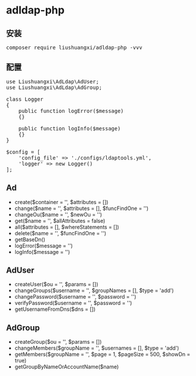 # adldap-php

## 安装
<pre>
composer require liushuangxi/adldap-php -vvv
</pre>

## 配置
<pre>
use Liushuangxi\AdLdap\AdUser;
use Liushuangxi\AdLdap\AdGroup;

class Logger
{
    public function logError($message)
    {}

    public function logInfo($message)
    {}
}

$config = [
    'config_file' => './configs/ldaptools.yml',
    'logger' => new Logger()
];
</pre>

## Ad
* create($container = '', $attributes = [])
* change($name = '', $attributes = [], $funcFindOne = '')
* changeOu($name = '', $newOu = '')
* get($name = '', $allAttributes = false)
* all($attributes = [], $whereStatements = [])
* delete($name = '', $funcFindOne = '')
* getBaseDn()
* logError($message = '')
* logInfo($message = '')

## AdUser
* createUser($ou = '', $params = [])
* changeGroups($username = '', $groupNames = [], $type = 'add')
* changePassword($username = '', $password = '')
* verifyPassword($username = '', $password = '')
* getUsernameFromDns($dns = [])

## AdGroup
* createGroup($ou = '', $params = [])
* changeMembers($groupName = '', $usernames = [], $type = 'add')
* getMembers($groupName = '', $page = 1, $pageSize = 500, $showDn = true)
* getGroupByNameOrAccountName($name)
